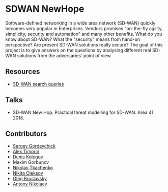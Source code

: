 # SDWAN NewHope

Software-defined networking in a wide area network (SD-WAN) quickly becomes very popular in Enterprises. Vendors promises "on-the-fly agility, simplicity, security and automation" and many other benefits. 
What do you know about SD-WAN? What the "security" means from hand-on perspective? Are present SD-WAN solutions really secure? 
The goal of this project is to give answers on the questions by analysing different real SD-WAN solutions from the adversaries' point of view.

## Resources
* [SD-WAN search queries](census.md)

## Talks
* SD-WAN New Hop. Practical threat modelling for SD-WAN. Area 41. 2018.

## Contributors
- [Sergey Gordeychick](https://twitter.com/scadasl)
- [Alex Timorin](https://twitter.com/atimorin)
- [Denis Kolegov](https://twitter.com/dnkolegov)
- Maxim Gorbunov
- [Nikolay Tkachenko](https://twitter.com/afr1ka_)
- [Nikita Oleksov](https://twitter.com/neoleksov)
- [Oleg Broslavsky](https://twitter.com/yalegko)
- [Antony Nikolaev](https://github.com/manmolecular)
